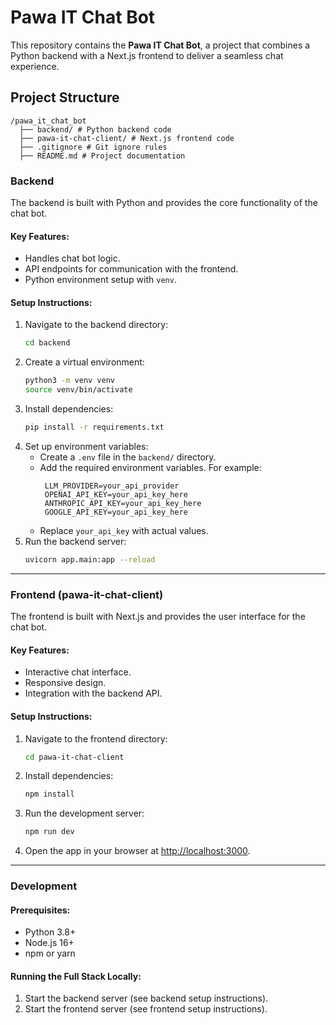 # Pawa IT Chat Bot

This repository contains the **Pawa IT Chat Bot**, a project that combines a Python backend with a Next.js frontend to deliver a seamless chat experience.

## Project Structure

```
/pawa_it_chat_bot
  ├── backend/ # Python backend code
  ├── pawa-it-chat-client/ # Next.js frontend code
  ├── .gitignore # Git ignore rules
  ├── README.md # Project documentation
```

### Backend

The backend is built with Python and provides the core functionality of the chat bot.

#### Key Features:
- Handles chat bot logic.
- API endpoints for communication with the frontend.
- Python environment setup with `venv`.

#### Setup Instructions:
1. Navigate to the backend directory:
   ```bash
   cd backend
   ```
2. Create a virtual environment:
   ```bash
   python3 -m venv venv
   source venv/bin/activate
   ```
3. Install dependencies:
   ```bash
   pip install -r requirements.txt
   ```
4. Set up environment variables:
   - Create a `.env` file in the `backend/` directory.
   - Add the required environment variables. For example:
     ```
      LLM_PROVIDER=your_api_provider
      OPENAI_API_KEY=your_api_key_here
      ANTHROPIC_API_KEY=your_api_key_here
      GOOGLE_API_KEY=your_api_key_here
     ```
   - Replace `your_api_key` with actual values.
5. Run the backend server:
   ```bash
   uvicorn app.main:app --reload
   ```

---

### Frontend (pawa-it-chat-client)

The frontend is built with Next.js and provides the user interface for the chat bot.

#### Key Features:
- Interactive chat interface.
- Responsive design.
- Integration with the backend API.

#### Setup Instructions:
1. Navigate to the frontend directory:
   ```bash
   cd pawa-it-chat-client
   ```
2. Install dependencies:
   ```bash
   npm install
   ```
3. Run the development server:
   ```bash
   npm run dev
   ```
4. Open the app in your browser at [http://localhost:3000](http://localhost:3000).

---

### Development

#### Prerequisites:
- Python 3.8+
- Node.js 16+
- npm or yarn

#### Running the Full Stack Locally:
1. Start the backend server (see backend setup instructions).
2. Start the frontend server (see frontend setup instructions).

